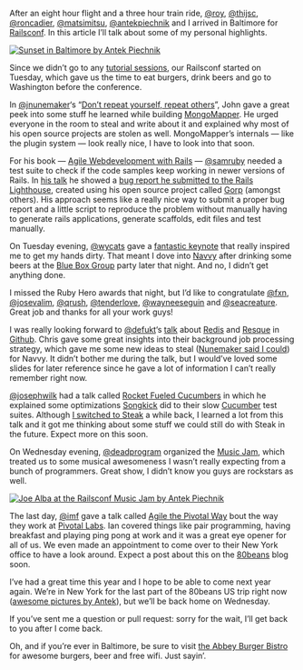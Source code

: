 <p>After an eight hour flight and a three hour train ride, <a href="http://twitter.com/roy" title="Roy Tomeij">@roy</a>, <a href="http://twitter.com/thijsc" title="Thijs Cadier">@thijsc</a>, <a href="http://twitter.com/roncadier" title="Ron Cadier">@roncadier</a>, <a href="http://twitter.com/matsimitsu" title="Robert Beekman">@matsimitsu</a>, <a href="http://twitter.com/antekpiechnik" title="Antek Piechnik">@antekpiechnik</a> and I arrived in Baltimore for <a href="http://en.oreilly.com/rails2010">Railsconf</a>. In this article I’ll talk about some of my personal highlights.</p>
<p><a href="http://www.flickr.com/photos/piechnik/4686817595/in/set-72157624235560242"><img src="http://jeffkreeftmeijer.com/images/baltimore.jpg" title="Sunset in Baltimore by Antek Piechnik" alt="Sunset in Baltimore by Antek Piechnik"></a></p>
<p>Since we didn’t go to any <a href="http://en.oreilly.com/rails2010/public/schedule/stype/3+hour+tutorial">tutorial sessions</a>, our Railsconf started on Tuesday, which gave us the time to eat burgers, drink beers and go to Washington before the conference.</p>
<p><a name="steal"></a></p>
<p>In <a href="http://twitter.com/jnunemaker" title="John Nunemaker">@jnunemaker</a>‘s “<a href="http://en.oreilly.com/rails2010/public/schedule/detail/14323">Don’t repeat yourself, repeat others</a>”, John gave a great peek into some stuff he learned while building <a href="http://mongomapper.com/">MongoMapper</a>. He urged everyone in the room to steal and write about it and explained why most of his open source projects are stolen as well. MongoMapper’s internals — like the plugin system — look really nice, I have to look into that soon.</p>
<p>For his book — <a href="http://www.amazon.com/gp/product/1934356166?ie=UTF8&amp;tag=jeffkreef-20&amp;linkCode=as2&amp;camp=1789&amp;creative=9325&amp;creativeASIN=1934356166">Agile Webdevelopment with Rails</a> — <a href="http://twitter.com/samruby" title="Sam Ruby">@samruby</a> needed a test suite to check if the code samples keep working in newer versions of Rails. In <a href="http://en.oreilly.com/rails2010/public/schedule/detail/12359">his talk</a> he showed a <a href="https://rails.lighthouseapp.com/projects/8994/tickets/4781-rjs-function-tests-fail">bug report he submitted to the Rails Lighthouse</a>, created using his open source project called <a href="http://github.com/rubys/gorp">Gorp</a> (amongst others). His approach seems like a really nice way to submit a proper bug report and a little script to reproduce the problem without manually having to generate rails applications, generate scaffolds, edit files and test manually.</p>
<p>On Tuesday evening, <a href="http://twitter.com/wycats" title="Yehuda Katz">@wycats</a> gave a <a href="http://en.oreilly.com/rails2010/public/schedule/detail/14132">fantastic keynote</a> that really inspired me to get my hands dirty. That meant I dove into <a href="http://jeffkreeftmeijer.com/navvy">Navvy</a> after drinking some beers at the <a href="http://www.blueboxgrp.com/">Blue Box Group</a> party later that night. And no, I didn’t get anything done.</p>
<p>I missed the Ruby Hero awards that night, but I’d like to congratulate <a href="http://twitter.com/fxn" title="Xavier Noria">@fxn</a>, <a href="http://twitter.com/josevalim" title="José Valim">@josevalim</a>, <a href="http://twitter.com/qrush" title="Nick Quaranto">@qrush</a>, <a href="http://twitter.com/tenderlove" title="Aaron Patterson">@tenderlove</a>, <a href="http://twitter.com/wayneeseguin" title="Wayne E. Seguin">@wayneeseguin</a> and <a href="http://twitter.com/seacreature" title="Gregory Brown">@seacreature</a>. Great job and thanks for all your work guys!</p>
<p>I was really looking forward to <a href="http://twitter.com/defunkt" title="Chris Wanstrath">@defukt</a>‘s <a href="http://en.oreilly.com/rails2010/public/schedule/detail/14595">talk</a> about <a href="http://code.google.com/p/redis/">Redis</a> and <a href="http://github.com/defunkt/resque">Resque</a> in <a href="https://github.com/">Github</a>. Chris gave some great insights into their background job processing strategy, which gave me some new ideas to steal (<a href="#steal">Nunemaker said I could</a>) for Navvy. It didn’t bother me during the talk, but I would’ve loved some slides for later reference since he gave a lot of information I can’t really remember right now.</p>
<p><a href="http://twitter.com/josephwilk" title="Joseph Wilk">@josephwilk</a> had a talk called <a href="http://en.oreilly.com/rails2010/public/schedule/detail/14404">Rocket Fueled Cucumbers</a> in which he explained some optimizations <a href="http://songkick.com">Songkick</a> did to their slow <a href="http://cukes.info/">Cucumber</a> test suites. Although <a href="http://jeffkreeftmeijer.com/2010/steak-because-cucumber-is-for-vegetarians">I switched to Steak</a> a while back, I learned a lot from this talk and it got me thinking about some stuff we could still do with Steak in the future. Expect more on this soon.</p>
<p>On Wednesday evening, <a href="http://twitter.com/deadprogram" title="Ron Evans">@deadprogram</a> organized the <a href="http://en.oreilly.com/rails2010/public/schedule/detail/14604">Music Jam</a>, which treated us to some musical awesomeness I wasn’t really expecting from a bunch of programmers. Great show, I didn’t know you guys are rockstars as well.</p>
<p><a href="http://www.flickr.com/photos/piechnik/4686736677/in/set-72157624242706784/"><img src="http://jeffkreeftmeijer.com/images/music_jam.jpg" title="Joe Alba at the Railsconf Music Jam by Antek Piechnik" alt="Joe Alba at the Railsconf Music Jam by Antek Piechnik"></a></p>
<p>The last day, <a href="http://twitter.com/imf" title="Ian McFarland">@imf</a> gave a talk called <a href="http://en.oreilly.com/rails2010/public/schedule/detail/14554">Agile the Pivotal Way</a> bout the way they work at <a href="http://pivotallabs.com">Pivotal Labs</a>. Ian covered things like pair programming, having breakfast and playing ping pong at work and it was a great eye opener for all of us. We even made an appointment to come over to their New York office to have a look around. Expect a post about this on the <a href="http://80beans.com">80beans</a> blog soon.</p>
<p>I’ve had a great time this year and I hope to be able to come next year again. We’re in New York for the last part of the 80beans US trip right now (<a href="http://www.flickr.com/photos/piechnik/sets/72157624235560242/">awesome pictures by Antek</a>), but we’ll be back home on Wednesday.</p>
<p>If you’ve sent me a question or pull request: sorry for the wait, I’ll get back to you after I come back.</p>
<p>Oh, and if you’re ever in Baltimore, be sure to visit <a href="http://www.abbeyburgerbistro.com/">the Abbey Burger Bistro</a> for awesome burgers, beer and free wifi. Just sayin’.</p>